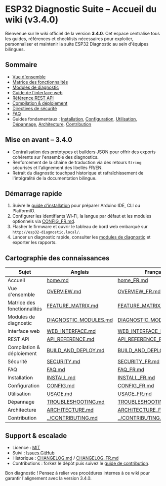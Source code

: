 # ESP32 Diagnostic Suite – Accueil du wiki (v3.4.0)

Bienvenue sur le wiki officiel de la version **3.4.0**. Cet espace centralise tous les guides, références et checklists nécessaires
pour exploiter, personnaliser et maintenir la suite ESP32 Diagnostic au sein d'équipes bilingues.

## Sommaire
- [Vue d'ensemble](OVERVIEW_FR.md)
- [Matrice des fonctionnalités](FEATURE_MATRIX_FR.md)
- [Modules de diagnostic](DIAGNOSTIC_MODULES_FR.md)
- [Guide de l'interface web](WEB_INTERFACE_FR.md)
- [Référence REST API](API_REFERENCE_FR.md)
- [Compilation & déploiement](BUILD_AND_DEPLOY_FR.md)
- [Directives de sécurité](SECURITY_FR.md)
- [FAQ](FAQ_FR.md)
- Guides fondamentaux : [Installation](INSTALL_FR.md), [Configuration](CONFIG_FR.md), [Utilisation](USAGE_FR.md),
  [Dépannage](TROUBLESHOOTING_FR.md), [Architecture](ARCHITECTURE_FR.md), [Contribution](../CONTRIBUTING_FR.md)

## Mise en avant – 3.4.0
- Centralisation des prototypes et builders JSON pour offrir des exports cohérents sur l'ensemble des diagnostics.
- Renforcement de la chaîne de traduction via des retours `String` sécurisés et l'alignement des libellés FR/EN.
- Retrait du diagnostic touchpad historique et rafraîchissement de l'intégralité de la documentation bilingue.

## Démarrage rapide
1. Suivre le [guide d'installation](INSTALL_FR.md) pour préparer Arduino IDE, CLI ou PlatformIO.
2. Configurer les identifiants Wi-Fi, la langue par défaut et les modules optionnels via [CONFIG_FR.md](CONFIG_FR.md).
3. Flasher le firmware et ouvrir le tableau de bord web embarqué sur `http://esp32-diagnostic.local/`.
4. Lancer un diagnostic rapide, consulter les [modules de diagnostic](DIAGNOSTIC_MODULES_FR.md) et exporter les rapports.

## Cartographie des connaissances
| Sujet | Anglais | Français |
|-------|---------|----------|
| Accueil | [home.md](home.md) | [home_FR.md](home_FR.md) |
| Vue d'ensemble | [OVERVIEW.md](OVERVIEW.md) | [OVERVIEW_FR.md](OVERVIEW_FR.md) |
| Matrice des fonctionnalités | [FEATURE_MATRIX.md](FEATURE_MATRIX.md) | [FEATURE_MATRIX_FR.md](FEATURE_MATRIX_FR.md) |
| Modules de diagnostic | [DIAGNOSTIC_MODULES.md](DIAGNOSTIC_MODULES.md) | [DIAGNOSTIC_MODULES_FR.md](DIAGNOSTIC_MODULES_FR.md) |
| Interface web | [WEB_INTERFACE.md](WEB_INTERFACE.md) | [WEB_INTERFACE_FR.md](WEB_INTERFACE_FR.md) |
| REST API | [API_REFERENCE.md](API_REFERENCE.md) | [API_REFERENCE_FR.md](API_REFERENCE_FR.md) |
| Compilation & déploiement | [BUILD_AND_DEPLOY.md](BUILD_AND_DEPLOY.md) | [BUILD_AND_DEPLOY_FR.md](BUILD_AND_DEPLOY_FR.md) |
| Sécurité | [SECURITY.md](SECURITY.md) | [SECURITY_FR.md](SECURITY_FR.md) |
| FAQ | [FAQ.md](FAQ.md) | [FAQ_FR.md](FAQ_FR.md) |
| Installation | [INSTALL.md](INSTALL.md) | [INSTALL_FR.md](INSTALL_FR.md) |
| Configuration | [CONFIG.md](CONFIG.md) | [CONFIG_FR.md](CONFIG_FR.md) |
| Utilisation | [USAGE.md](USAGE.md) | [USAGE_FR.md](USAGE_FR.md) |
| Dépannage | [TROUBLESHOOTING.md](TROUBLESHOOTING.md) | [TROUBLESHOOTING_FR.md](TROUBLESHOOTING_FR.md) |
| Architecture | [ARCHITECTURE.md](ARCHITECTURE.md) | [ARCHITECTURE_FR.md](ARCHITECTURE_FR.md) |
| Contribution | [../CONTRIBUTING.md](../CONTRIBUTING.md) | [../CONTRIBUTING_FR.md](../CONTRIBUTING_FR.md) |

## Support & escalade
- Licence : [MIT](../LICENSE)
- Suivi : [Issues GitHub](https://github.com/ESP32-Diagnostic/ESP32-Diagnostic/issues)
- Historique : [CHANGELOG.md](../CHANGELOG.md) / [CHANGELOG_FR.md](../CHANGELOG_FR.md)
- Contributions : forkez le dépôt puis suivez le [guide de contribution](../CONTRIBUTING_FR.md).

Bon diagnostic ! Pensez à relier vos procédures internes à ce wiki pour garantir l'alignement avec la version 3.4.0.
